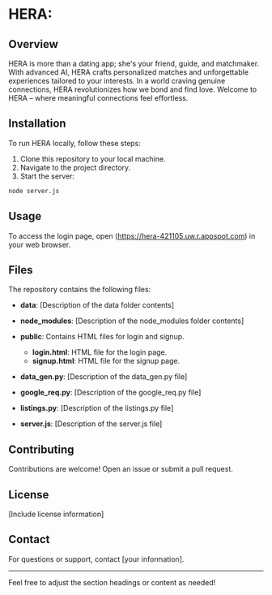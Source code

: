 

# HERA: 

## Overview

HERA is more than a dating app; she's your friend, guide, and matchmaker. With advanced AI, HERA crafts personalized matches and unforgettable experiences tailored to your interests. In a world craving genuine connections, HERA revolutionizes how we bond and find love. Welcome to HERA – where meaningful connections feel effortless.

## Installation

To run HERA locally, follow these steps:

1. Clone this repository to your local machine.
2. Navigate to the project directory.
3. Start the server:

```bash
node server.js
```

## Usage

To access the login page, open (https://hera-421105.uw.r.appspot.com) in your web browser.

## Files

The repository contains the following files:

- **data**: [Description of the data folder contents]
- **node_modules**: [Description of the node_modules folder contents]
- **public**: Contains HTML files for login and signup.
  - **login.html**: HTML file for the login page.
  - **signup.html**: HTML file for the signup page.

- **data_gen.py**: [Description of the data_gen.py file]
- **google_req.py**: [Description of the google_req.py file]
- **listings.py**: [Description of the listings.py file]

- **server.js**: [Description of the server.js file]

## Contributing

Contributions are welcome! Open an issue or submit a pull request.

## License

[Include license information]

## Contact

For questions or support, contact [your information].

---

Feel free to adjust the section headings or content as needed!
